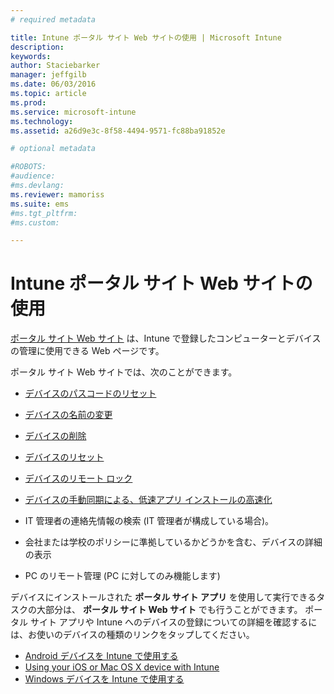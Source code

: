 ```yaml
---
# required metadata

title: Intune ポータル サイト Web サイトの使用 | Microsoft Intune
description:
keywords:
author: Staciebarker
manager: jeffgilb
ms.date: 06/03/2016
ms.topic: article
ms.prod:
ms.service: microsoft-intune
ms.technology:
ms.assetid: a26d9e3c-8f58-4494-9571-fc88ba91852e

# optional metadata

#ROBOTS:
#audience:
#ms.devlang:
ms.reviewer: mamoriss
ms.suite: ems
#ms.tgt_pltfrm:
#ms.custom:

---
```


# Intune ポータル サイト Web サイトの使用
[ポータル サイト Web サイト](http://portal.manage.microsoft.com) は、Intune で登録したコンピューターとデバイスの管理に使用できる Web ページです。

ポータル サイト Web サイトでは、次のことができます。

-   [デバイスのパスコードのリセット](reset-your-passcode-cpwebsite.md)

-   [デバイスの名前の変更](rename-your-device-cpwebsite.md)

-   [デバイスの削除](remove-your-device-cpwebsite.md)

-   [デバイスのリセット](reset-your-device-cpwebsite.md)

-   [デバイスのリモート ロック](remote-lock-your-device-cpwebsite.md)

-   [デバイスの手動同期による、低速アプリ インストールの高速化](sync-your-device-manually-cpwebsite.md)

-   IT 管理者の連絡先情報の検索 (IT 管理者が構成している場合)。 

-   会社または学校のポリシーに準拠しているかどうかを含む、デバイスの詳細の表示

-   PC のリモート管理 (PC に対してのみ機能します)

デバイスにインストールされた **ポータル サイト アプリ** を使用して実行できるタスクの大部分は、 **ポータル サイト Web サイト** でも行うことができます。 ポータル サイト アプリや Intune へのデバイスの登録についての詳細を確認するには、お使いのデバイスの種類のリンクをタップしてください。

- [Android デバイスを Intune で使用する](using-your-android-device-with-intune.md)
- [Using your iOS or Mac OS X device with Intune](using-your-ios-or-mac-os-x-device-with-intune.md)
- [Windows デバイスを Intune で使用する](using-your-windows-device-with-intune.md)


<!--HONumber=Jun16_HO2-->


